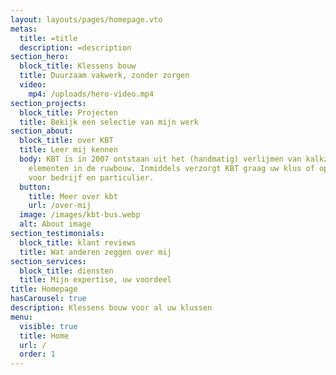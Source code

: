 ```yaml
---
layout: layouts/pages/homepage.vto
metas:
  title: =title
  description: =description
section_hero:
  block_title: Klessens bouw
  title: Duurzaam vakwerk, zonder zorgen
  video:
    mp4: /uploads/hero-video.mp4
section_projects:
  block_title: Projecten
  title: Bekijk een selectie van mijn werk
section_about:
  block_title: over KBT
  title: Leer mij kennen
  body: KBT is in 2007 ontstaan uit het (handmatig) verlijmen van kalkzandsteen
    elementen in de ruwbouw. Inmiddels verzorgt KBT graag uw klus of opdracht
    voor bedrijf en particulier.
  button:
    title: Meer over kbt
    url: /over-mij
  image: /images/kbt-bus.webp
  alt: About image
section_testimonials:
  block_title: klant reviews
  title: Wat anderen zeggen over mij
section_services:
  block_title: diensten
  title: Mijn expertise, uw voordeel
title: Homepage
hasCarousel: true
description: Klessens bouw voor al uw klussen
menu:
  visible: true
  title: Home
  url: /
  order: 1
---
```

